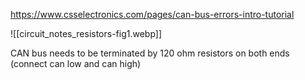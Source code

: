 https://www.csselectronics.com/pages/can-bus-errors-intro-tutorial

![[circuit_notes_resistors-fig1.webp]]

CAN bus needs to be terminated by 120 ohm resistors on both ends (connect can low and can high)

